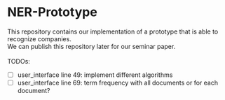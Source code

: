 # NER-Prototype
This repository contains our implementation of a prototype that is able to recognize companies. <br/>
We can publish this repository later for our seminar paper. <br/>
<br/>
TODOs: <br/>
- [ ] user_interface line 49: implement different algorithms
- [ ] user_interface line 69: term frequency with all documents or for each document?
